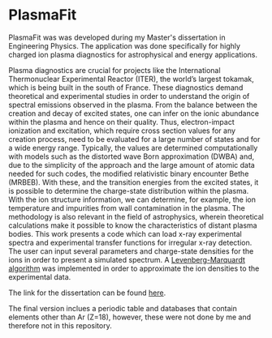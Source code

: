 # PlasmaFit
PlasmaFit was was developed during my Master's dissertation in Engineering Physics. The application was done specifically for highly charged ion plasma diagnostics for astrophysical and energy applications.

Plasma diagnostics are crucial for projects like the International Thermonuclear Experimental Reactor (ITER), the world’s largest tokamak, which is being built in the south of France. These diagnostics demand theoretical and experimental studies in order to understand the origin of spectral emissions observed in the plasma. From the balance between the creation and decay of excited states, one can infer on the ionic abundance within the plasma and hence on their quality. Thus, electron-impact ionization and excitation, which require cross section values for any creation process, need to be evaluated for a large number of states and for a wide energy range. Typically, the values are determined computationally with models such as the distorted wave Born approximation (DWBA) and, due to the simplicity of the approach and the large amount of atomic data needed for such codes, the modified relativistic binary encounter Bethe (MRBEB). With these, and the transition energies from the excited states, it is possible to determine the charge-state distribution within the plasma. With the ion structure information, we can determine, for example, the ion temperature and impurities from wall contamination in the plasma. The methodology is also relevant in the field of astrophysics, wherein theoretical calculations make it possible to know the characteristics of distant plasma bodies. This work presents a code which can load x-ray experimental spectra and experimental transfer functions for irregular x-ray detection. The user can input several parameters and charge-state densities for the ions in order to present a simulated spectrum. A [Levenberg-Marquardt algorithm](https://lmfit.github.io/lmfit-py/installation.html) was implemented in order to approximate the ion densities to the experimental data.

The link for the dissertation can be found [here](https://run.unl.pt/handle/10362/89460).

The final version inclues a periodic table and databases that contain elements other than Ar (Z=18), however, these were not done by me and therefore not in this repository.
